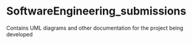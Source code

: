 # SoftwareEngineering_submissions
Contains UML diagrams and other documentation for the project being developed
